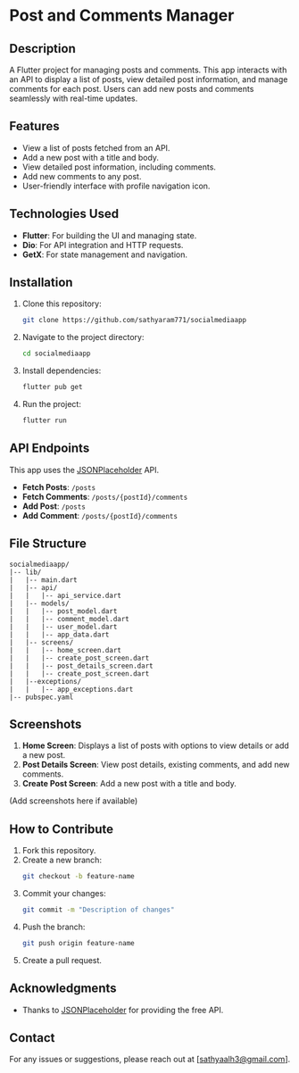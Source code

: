 # Post and Comments Manager

## Description
A Flutter project for managing posts and comments. This app interacts with an API to display a list of posts, view detailed post information, and manage comments for each post. Users can add new posts and comments seamlessly with real-time updates.

## Features
- View a list of posts fetched from an API.
- Add a new post with a title and body.
- View detailed post information, including comments.
- Add new comments to any post.
- User-friendly interface with profile navigation icon.

## Technologies Used
- **Flutter**: For building the UI and managing state.
- **Dio**: For API integration and HTTP requests.
- **GetX**: For state management and navigation.

## Installation
1. Clone this repository:
   ```bash
   git clone https://github.com/sathyaram771/socialmediaapp
   ```
2. Navigate to the project directory:
   ```bash
   cd socialmediaapp
   ```
3. Install dependencies:
   ```bash
   flutter pub get
   ```
4. Run the project:
   ```bash
   flutter run
   ```

## API Endpoints
This app uses the [JSONPlaceholder](https://jsonplaceholder.typicode.com/) API.
- **Fetch Posts**: `/posts`
- **Fetch Comments**: `/posts/{postId}/comments`
- **Add Post**: `/posts`
- **Add Comment**: `/posts/{postId}/comments`

## File Structure
```
socialmediaapp/
|-- lib/
|   |-- main.dart
|   |-- api/
|   |   |-- api_service.dart   
|   |-- models/
|   |   |-- post_model.dart  
|   |   |-- comment_model.dart
|   |   |-- user_model.dart
|   |   |-- app_data.dart 
|   |-- screens/
|   |   |-- home_screen.dart   
|   |   |-- create_post_screen.dart 
|   |   |-- post_details_screen.dart 
|   |   |-- create_post_screen.dart
|   |--exceptions/
|   |   |-- app_exceptions.dart
|-- pubspec.yaml               
```

## Screenshots

1. **Home Screen**: Displays a list of posts with options to view details or add a new post.
2. **Post Details Screen**: View post details, existing comments, and add new comments.
3. **Create Post Screen**: Add a new post with a title and body.

(Add screenshots here if available)

## How to Contribute
1. Fork this repository.
2. Create a new branch:
   ```bash
   git checkout -b feature-name
   ```
3. Commit your changes:
   ```bash
   git commit -m "Description of changes"
   ```
4. Push the branch:
   ```bash
   git push origin feature-name
   ```
5. Create a pull request.

## Acknowledgments
- Thanks to [JSONPlaceholder](https://jsonplaceholder.typicode.com/) for providing the free API.

## Contact
For any issues or suggestions, please reach out at [sathyaalh3@gmail.com].
